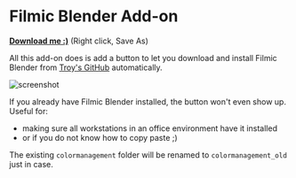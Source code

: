 # Filmic Blender Add-on

[**Download me :)**](https://raw.githubusercontent.com/gregzaal/filmic-blender-add-on/master/filmic_blender.py) (Right click, Save As)

All this add-on does is add a button to let you download and install Filmic Blender from [Troy's GitHub](https://github.com/sobotka/filmic-blender) automatically.

![screenshot](https://raw.githubusercontent.com/gregzaal/filmic-blender-add-on/master/screenshot.png)

If you already have Filmic Blender installed, the button won't even show up. Useful for:

- making sure all workstations in an office environment have it installed
- or if you do not know how to copy paste ;)

The existing `colormanagement` folder will be renamed to `colormanagement_old` just in case.
